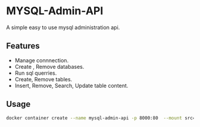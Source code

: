 # MYSQL-Admin-API
A simple easy to use mysql administration api.

## Features
- Manage connnection.
- Create , Remove databases.
- Run sql querries.
- Create, Remove tables.
- Insert, Remove, Search, Update table content.

## Usage

```bash
docker container create --name mysql-admin-api -p 8000:80  --mount src="MYSQL-Admin-API",target=/var/www/html,type=bind php:7.4-apache
```
